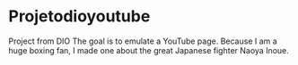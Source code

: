 # Projetodioyoutube
Project from DIO
The goal is to emulate a YouTube page. Because I am a huge boxing fan, I made one about the great Japanese fighter Naoya Inoue.
